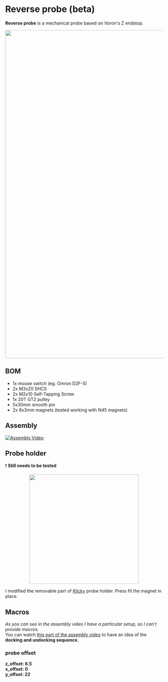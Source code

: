 # Reverse probe (beta)
**Reverse probe** is a mechanical probe based on Voron's Z endstop.
<p align="center">
  <img width="1050" src="https://user-images.githubusercontent.com/44800440/188014465-065af8de-f46c-436f-bcae-0b9f048c78ec.jpg">
</p>

## BOM

* 1x mouse switch (eg. Omron D2F-5)
* 2x M3x20 SHCS
* 2x M2x10 Self-Tapping Screw
* 1x 20T GT2 pulley
* 5x30mm smooth pin
* 2x 6x3mm magnets (tested working with N45 magnets)

## Assembly

[![Assembly Video](https://user-images.githubusercontent.com/44800440/188210821-8fd1178c-1e3d-4187-9ab7-67bd1f57ba7a.png)](https://www.youtube.com/watch?v=pl0y2BOf33Q "YouTube")

## Probe holder

:heavy_exclamation_mark: **Still needs to be tested**

<p align="center">
  <img width="350" src="https://user-images.githubusercontent.com/44800440/188212080-591d0747-9640-4fdb-a3e9-648b4b30eba7.png">
</p>

I modified the removable part of [Klicky](https://github.com/jlas1/Klicky-Probe) probe holder. Press fit the magnet in place.

## Macros
*As you can see in the assembly video I have a particular setup, so I can't provide macros.* \
You can watch [this part of the assembly video](https://youtu.be/pl0y2BOf33Q?t=92) to have an idea of the **docking and undocking sequence.**

### probe offset
**z_offset: 6.5 \
x_offset: 0 \
y_offset: 22**

